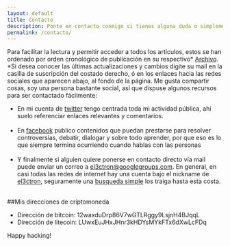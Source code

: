 ```yaml
---
layout: default
title: Contacto
description: Ponte en contacto conmigo si tienes alguna duda o simplemente quieres decir hola.
permalink: /contacto/
---
```


Para facilitar la lectura y permitir acceder a todos los artículos, estos se han ordenado por orden cronológico de publicación en su respectivo* [Archivo](//el3ctron.github.io/archivo/). *Si desea conocer las últimas actualizaciones y cambios digite su mail en la casilla de suscripción del costado derecho, ó en los enlaces hacia las redes sociales que aparecen abajo, al fondo de la página. Me gusta compartir cosas, soy una persona bastante social, así que dispuse algunos recursos para ser contactado fácilmente:

- En mi cuenta de [twitter](//twitter.com/el3ctron) tengo centrada toda mi actividad pública, ahí suelo referenciar enlaces relevantes y comentarios.<br><br>
- En [facebook](//facebook.com/el3ctron) publico contenidos que puedan prestarse para resolver controversias, debatir, dialogar y sobre todo aprender, por que eso es lo que siempre termina ocurriendo cuando hablas con las personas<br><br>
- Y finalmente si alguien quiere ponerse en contacto directo vía mail puede enviar un correo a [el3ctron@googlegroups.com](//groups.google.com/forum/#!forum/el3ctron). En general, en casi todas las redes de internet hay una cuenta bajo el nickname de [el3ctron](//encrypted.google.com/search?hl=es-419&source=hp&q=el3ctron&gbv=2&oq=el3ctron&gs_l=heirloom-hp.3..0i19l3j0i30i19l7.2326.2424.0.3874.11.2.0.0.0.0.177.246.1j1.2.0....0...1ac.1.34.heirloom-hp..10.1.69.NwjbTsefjQo), seguramente una [busqueda simple](//duckduckgo.com/?q=el3ctron) los traiga hasta esta costa.<br><br>

##Mis direcciones de criptomoneda

- Dirección de bitcoin: 12waxduDrp86V7wGTLRggy9LsjnH4BJqqL
- Dirección de litecoin: LUwxEuJHxJHnr3kHDYsMYkFTx6dXwLcFDq

Happy hacking!
